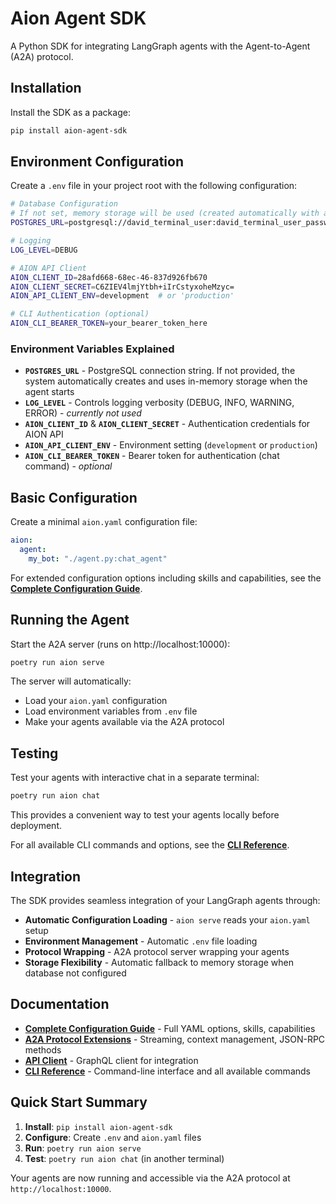 # Aion Agent SDK

A Python SDK for integrating LangGraph agents with the Agent-to-Agent (A2A) protocol.

## Installation

Install the SDK as a package:

```bash
pip install aion-agent-sdk
```

## Environment Configuration

Create a `.env` file in your project root with the following configuration:

```bash
# Database Configuration
# If not set, memory storage will be used (created automatically with agent startup)
POSTGRES_URL=postgresql://david_terminal_user:david_terminal_user_password@localhost:5432/david_terminal_agent_db

# Logging
LOG_LEVEL=DEBUG

# AION API Client
AION_CLIENT_ID=28afd668-68ec-46-837d926fb670
AION_CLIENT_SECRET=C6ZIEV4lmjYtbh+iIrCstyxoheMzyc=
AION_API_CLIENT_ENV=development  # or 'production'

# CLI Authentication (optional)
AION_CLI_BEARER_TOKEN=your_bearer_token_here
```

### Environment Variables Explained

- **`POSTGRES_URL`** - PostgreSQL connection string. If not provided, the system automatically creates and uses in-memory storage when the agent starts
- **`LOG_LEVEL`** - Controls logging verbosity (DEBUG, INFO, WARNING, ERROR) - *currently not used*
- **`AION_CLIENT_ID`** & **`AION_CLIENT_SECRET`** - Authentication credentials for AION API
- **`AION_API_CLIENT_ENV`** - Environment setting (`development` or `production`)
- **`AION_CLI_BEARER_TOKEN`** - Bearer token for authentication (chat command) - *optional*

## Basic Configuration

Create a minimal `aion.yaml` configuration file:

```yaml
aion:
  agent:
    my_bot: "./agent.py:chat_agent"
```

For extended configuration options including skills and capabilities, see the **[Complete Configuration Guide](docs/aion-yaml-config.md)**.

## Running the Agent

Start the A2A server (runs on http://localhost:10000):

```bash
poetry run aion serve
```

The server will automatically:
- Load your `aion.yaml` configuration
- Load environment variables from `.env` file
- Make your agents available via the A2A protocol

## Testing

Test your agents with interactive chat in a separate terminal:

```bash
poetry run aion chat
```

This provides a convenient way to test your agents locally before deployment.

For all available CLI commands and options, see the **[CLI Reference](libs/aion-cli/README.md)**.

## Integration

The SDK provides seamless integration of your LangGraph agents through:

- **Automatic Configuration Loading** - `aion serve` reads your `aion.yaml` setup
- **Environment Management** - Automatic `.env` file loading
- **Protocol Wrapping** - A2A protocol server wrapping your agents
- **Storage Flexibility** - Automatic fallback to memory storage when database not configured

## Documentation

- **[Complete Configuration Guide](docs/aion-yaml-config.md)** - Full YAML options, skills, capabilities
- **[A2A Protocol Extensions](docs/a2a_extensions/main.md)** - Streaming, context management, JSON-RPC methods  
- **[API Client](libs/aion-api-client/README.md)** - GraphQL client for integration
- **[CLI Reference](libs/aion-cli/README.md)** - Command-line interface and all available commands

## Quick Start Summary

1. **Install**: `pip install aion-agent-sdk`
2. **Configure**: Create `.env` and `aion.yaml` files
3. **Run**: `poetry run aion serve`
4. **Test**: `poetry run aion chat` (in another terminal)

Your agents are now running and accessible via the A2A protocol at `http://localhost:10000`.
